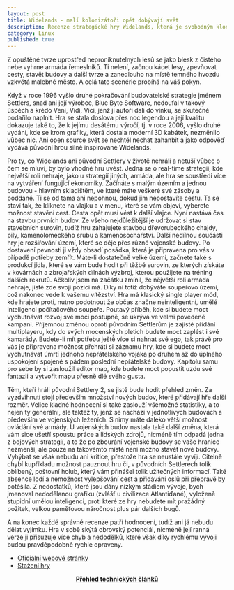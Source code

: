 ```yaml
---
layout: post
title: Widelands - malí kolonizátoři opět dobývají svět
description: Recenze strategické hry Widelands, která je svobodným klonem legendárních Settlers II.
category: Linux
published: true
---
```


Z opuštěné tvrze uprostřed neproniknutelných lesů se jako blesk z čistého nebe vyhrne armáda řemeslníků. Ti nelení, začnou kácet lesy, zpevňovat cesty, stavět budovy a další tvrze a zanedlouho na místě temného hvozdu vzkvétá malebné město. A celá tato scenérie probíhá na váš pokyn.

Když v roce 1996 vyšlo druhé pokračování budovatelské strategie jménem Settlers, snad ani její výrobce, Blue Byte Software, nedoufal v takový úspěch a krédo Veni, Vidi, Vici, jenž jí autoři dali do vínku, se skutečně podařilo naplnit. Hra se stala doslova přes noc legendou a její kvalitu dokazuje také to, že k jejímu desátému výročí, tj. v roce 2006, vyšlo druhé vydání, kde se krom grafiky, která dostala moderní 3D kabátek, nezměnilo vůbec nic. Ani open source svět se nechtěl nechat zahanbit a jako odpověď vydává původní hrou silně inspirované Widelands.

Pro ty, co Widelands ani původní Settlery v životě nehráli a netuší vůbec o čem se mluví, by bylo vhodné hru uvést. Jedná se o real-time strategii, kde největší roli nehraje, jako u strategií jiných, armáda, ale hra se soustředí více na vytváření fungující ekonomiky. Začínáte s malým územím a jednou budovou - hlavním skladištěm, ve které máte veškeré své zásoby a poddané. Ti se od tama ani nepohnou, dokud jim nepostavíte cestu. Ta se staví tak, že kliknete na vlajku a v menu, které se vám objeví, vyberete možnost stavění cest. Cesta opět musí vést k další vlajce. Nyní nastává čas na stavbu prvních budov. Ze všeho nejdůležitější je udržovat si stav stavebních surovin, tudíž hru zahajujete stavbou dřevorubeckého chajdy, pily, kamenolomeckého srubu a kamenosochařství. Další nedílnou součásti hry je rozšiřování území, které se děje přes různé vojenské budovy. Po dostavení pevnosti ji vždy obsadí posádka, která je připravena pro vás v případě potřeby zemřít. Máte-li dostatečně velké území, začnete také s produkcí jídla, které se vám bude hodit při těžbě surovin, ze kterých získáte v kovárnách a zbrojařských dílnách výzbroj, kterou použijete na tréning dalších rekrutů. Ačkoliv jsem na začátku zmínil, že nějvětší roli armáda nehraje, jistě zde svoji pozici má. Díky ní totiž dobýváte soupeřovo území, což nakonec vede k vašemu vítězství. Hra má klasický single player mód, kde hrajete proti, nutno podotnout že občas značne neinteligentní, umělé inteligenci počítačového soupeře. Poutavý příběh, kde si budete moct vychutnávat rozvoj své moci postupně, se ukrývá ve velmi povedené kampani. Příjemnou změnou oproti původním Settlerům je zajisté přidání multiplayeru, kdy do svých mocenských pletich budete moct zaplést i své kamarády. Budete-li mít potřebu ještě více si nahnat své ego, tak právě pro vás je připravena možnost přehrátí si záznamu hry, kde si budete moct vychutnávat úmrtí jednoho nepřátelského vojáka po druhém až do úplného uspokojení spojené s pádem poslední nepřátelské budovy. Kapitolu samu pro sebe by si zasloužil editor map, kde budete moct popustit uzdu své fantazii a vytvořit mapu přesně dlé svého gusta.

Těm, kteří hráli původní Settlery 2, se jistě bude hodit přehled změn. Za vyzdvihnutí stojí především množství nových budov, které přidávají hře další rozměr. Velice kladné hodnocení si také zaslouží všemožné statistiky, a to nejen ty generální, ale taktéž ty, jenž se nachází v jednotlivých budovách a především ve vojenských leženích. S nimy máte daleko větší možnost ovládání své armády. U vojenských budov nastala také další změna, která vám sice ušetří spoustu práce a lidských zdrojů, nicméně tím odpadá jedna z bojových strategií, a to že po zbourání vojenské budovy se vaše hranice nezmenší, ale pouze na takovémto místě není možno stavět nové budovy. Vyhýbat se však nebudu ani kritice, přestože hra se neustále vyvíjí. Citelně chybí kupříkladu možnost pauznout hru či, v původních Settlerech tolik oblíbený, poštovní holub, který vám přinášel tolik užitečných informací. Také absence lodí a nemožnost vylepšování cest a přidávání oslů při přepravě by potěšila. Z nedostatků, které jsou dány nízkým stádiem vývoje, bych jmenoval nedodělanou grafiku (zvlášť u civilizace Atlantiďané), vyloženě stupidní umělou inteligenci, proti které ze hry nebudete mít pražádný požitek, velkou paměťovou náročnost plus pár dalších bugů.

A na konec každé správné recenze patří hodnocení, tudíž ani já nebudu dělat vyjímku. Hra v sobě skýtá obrovský potenciál, nicméně její ranná verze ji přisuzuje více chyb a nedodělků, které však díky rychlému vývoji budou pravděpodobně rychle opraveny.

* [Oficiální webové stránky](https://www.widelands.org/)
* [Stažení hry](https://www.widelands.org/wiki/Download/)

<center><b><a href="../">Přehled technických článků</a></b></center>
